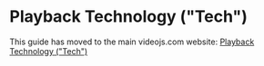 # Playback Technology ("Tech")

This guide has moved to the main videojs.com website: [Playback Technology ("Tech")](https://videojs.com/guides/tech/)
